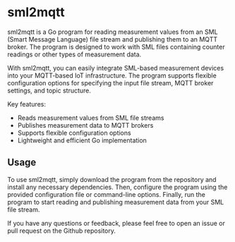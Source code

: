 # sml2mqtt

sml2mqtt is a Go program for reading measurement values from an SML (Smart Message Language) file stream and publishing them to an MQTT broker. The program is designed to work with SML files containing counter readings or other types of measurement data.

With sml2mqtt, you can easily integrate SML-based measurement devices into your MQTT-based IoT infrastructure. The program supports flexible configuration options for specifying the input file stream, MQTT broker settings, and topic structure.

Key features:

* Reads measurement values from SML file streams
* Publishes measurement data to MQTT brokers
* Supports flexible configuration options
* Lightweight and efficient Go implementation

## Usage

To use sml2mqtt, simply download the program from the repository and install any necessary dependencies. Then, configure the program using the provided configuration file or command-line options. Finally, run the program to start reading and publishing measurement data from your SML file stream.

If you have any questions or feedback, please feel free to open an issue or pull request on the Github repository.